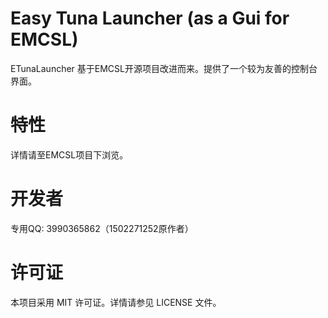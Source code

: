 # Easy Tuna Launcher (as a Gui for EMCSL)

ETunaLauncher 基于EMCSL开源项目改进而来。提供了一个较为友善的控制台界面。

# 特性

详情请至EMCSL项目下浏览。

# 开发者

专用QQ: 3990365862（1502271252原作者）

# 许可证

本项目采用 MIT 许可证。详情请参见 LICENSE 文件。
